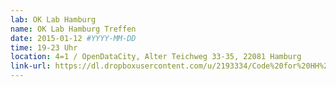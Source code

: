 ```yaml
---
lab: OK Lab Hamburg
name: OK Lab Hamburg Treffen
date: 2015-01-12 #YYYY-MM-DD
time: 19-23 Uhr
location: 4=1 / OpenDataCity, Alter Teichweg 33-35, 22081 Hamburg
link-url: https://dl.dropboxusercontent.com/u/2193334/Code%20for%20HH%20Flyer.pdf
---
```

